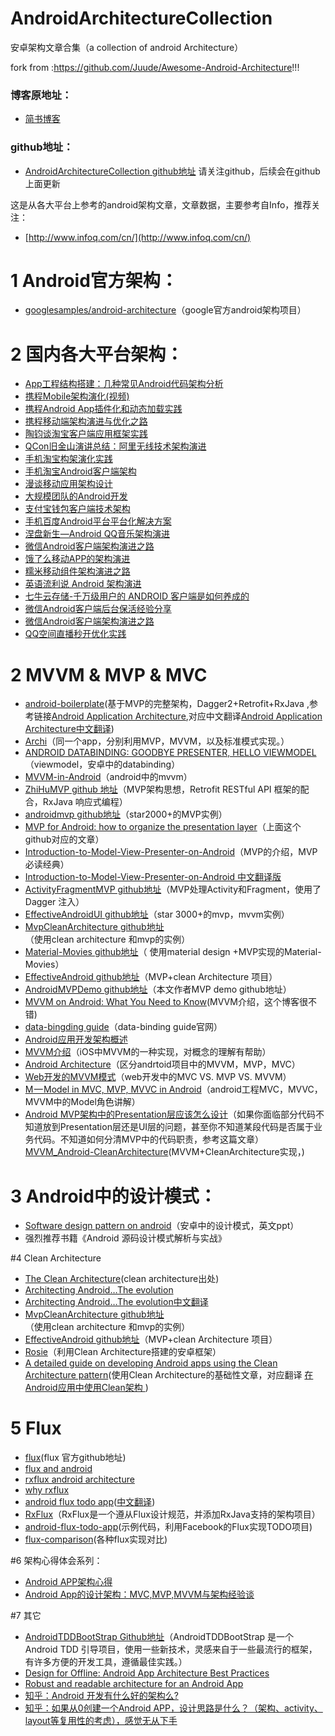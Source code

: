 # AndroidArchitectureCollection
安卓架构文章合集（a collection of android Architecture）

fork from  :https://github.com/Juude/Awesome-Android-Architecture!!!

### 博客原地址：
+ [简书博客](http://www.jianshu.com/p/1f21e1d375aa)

### github地址：
+ [AndroidArchitectureCollection github地址](https://github.com/CameloeAnthony/AndroidArchitectureCollection) 
请关注github，后续会在github上面更新

这是从各大平台上参考的android架构文章，文章数据，主要参考自Info，推荐关注：
+ [http://www.infoq.com/cn/](http://www.infoq.com/cn/)

# 1 Android官方架构：
+ [googlesamples/android-architecture](https://github.com/googlesamples/android-architecture)（google官方android架构项目）

# 2 国内各大平台架构：
+ [App工程结构搭建：几种常见Android代码架构分析](http://www.uml.org.cn/mobiledev/201310211.asp)
+ [携程Mobile架构演化(视频)](http://www.infoq.com/cn/presentations/ctrip-mobile-architecture-evolution)
+ [携程Android App插件化和动态加载实践](http://www.infoq.com/cn/articles/ctrip-android-dynamic-loading)
+ [携程移动端架构演进与优化之路](http://geek.csdn.net/news/detail/108167)
+ [陶钧谈淘宝客户端应用框架实践](http://www.infoq.com/cn/interviews/tj-taobao-client-arch)
+ [QCon旧金山演讲总结：阿里无线技术架构演进](http://www.infoq.com/cn/articles/alibaba-mobile-infrastructure)
+ [手机淘宝构架演化实践](http://www.infoq.com/cn/news/2014/12/taobao-app-evolution)
+ [手机淘宝Android客户端架构](http://www.open-open.com/lib/view/open1436316754208.html)
+ [漫谈移动应用架构设计](http://club.alibabatech.org/resource_detail.htm?topicId=124)
+ [大规模团队的Android开发](http://club.alibabatech.org/resource_detail.htm?topicId=130)
+ [支付宝钱包客户端技术架构](http://club.alibabatech.org/resource_detail.htm?topicId=155)
+ [手机百度Android平台平台化解决方案](http://www.infoq.com/cn/presentations/mobile-baidu-android-platform-solutions)
+ [涅盘新生—Android QQ音乐架构演进](http://www.infoq.com/cn/presentations/evolution-of-android-qq-music-architecture)
+ [微信Android客户端架构演进之路](http://www.infoq.com/cn/articles/wechat-android-app-architecture)
+ [饿了么移动APP的架构演进](https://mp.weixin.qq.com/s?__biz=MzAxNDUwMzU3Mw==&mid=401044540&idx=1&sn=24b7d8fb655ae6dd5d989d0cb3c08e90&scene=2&srcid=0106EtxRjD2jHxzomxVPTwY3&from=timeline&isappinstalled=0&uin=NzgwODIwNDgw&key=&devicetype=webwx&version=70000001&lang=zh_CN&pass_ticket=46hW44w3Hxd7VY9rutz7mgLu1JGe2T1AAKNQpxNoYOSGi8NpmNYr%2BAZj%2BiXtRX2F)
+ [糯米移动组件架构演进之路](https://mp.weixin.qq.com/s?__biz=MzA3ODg4MDk0Ng==&mid=2651112195&idx=1&sn=27fa638e90b09a107057e4a5e8d01ab1&scene=0&key=b28b03434249256bfa802f640871a1d36fcc58d62fbdae43d4cf0bb232988312ebd980373392cdb72dff355da09201bf&ascene=0&uin=Mjc3OTU3Nzk1&devicetype=iMac+MacBookPro10%2C1+OSX+OSX+10.10.5+build%2814F1713%29&version=11020201&pass_ticket=fVNELMIhboNqtKbXT0UAQtJy1MNge%2F0s6VqFTdnuSJvfHsNGCxh1X%2FVk7UdXna7W)
+ [英语流利说 Android 架构演进](http://mp.weixin.qq.com/s?__biz=MzI0NjIzNDkwOA==&mid=2247483673&idx=1&sn=ba9cf498ab78646f1a9c9e711f65c360&scene=2&srcid=0527JyTxU6ucKtlLVyl7REaB&from=timeline&isappinstalled=0#wechat_redirect)
+ [七牛云存储-千万级用户的 ANDROID 客户端是如何养成的](http://blog.qiniu.com/archives/6017) 
+ [微信Android客户端后台保活经验分享](http://mp.weixin.qq.com/s?__biz=MzA3ODg4MDk0Ng==&mid=403254393&idx=1&sn=8dc0e3a03031177777b5a5876cb210cc&scene=1&srcid=0402fANUWIotbVLECw4Ytz4K#wechat_redirect)
+ [微信Android客户端架构演进之路](http://mp.weixin.qq.com/s?__biz=MzA3ODg4MDk0Ng==&mid=401921778&idx=1&sn=f05433ff53199999f9dc2acb3b249ac3&scene=21#wechat_redirect) 
+ [QQ空间直播秒开优化实践](https://mp.weixin.qq.com/s?__biz=MzI1MTA1MzM2Nw==&mid=2649796799&idx=1&sn=42061b7d021b8d8fba00202286cd9372&scene=1&srcid=06229jXN0bm1drO2Eckf9iAG&key=77421cf58af4a653d7ef81b351f58a7ebbe2903e873c2c7904d6a74bac0fb11b65ef1dd3a278cc35a3563229c548766b&ascene=0&uin=MTYzMjY2MTE1&devicetype=iMac+MacBookPro10%2C1+OSX+OSX+10.11.5+build(15F34)&version=11020201&pass_ticket=3vGrz7MTtJUi6HBVB4E0etQLjdXe6h6iiZ0lDZpD27c%3D) 



# 2 MVVM & MVP & MVC

+ [android-boilerplate](https://github.com/ribot/android-boilerplate)(基于MVP的完整架构，Dagger2+Retrofit+RxJava ,参考链接[Android Application Architecture](https://medium.com/ribot-labs/android-application-architecture-8b6e34acda65),对应中文翻译[Android Application Architecture中文翻译](http://www.jianshu.com/p/8ca27934c6e6))
+ [Archi](https://github.com/ivacf/archi)（同一个app，分别利用MVP，MVVM，以及标准模式实现。）
+ [ANDROID DATABINDING: GOODBYE PRESENTER, HELLO VIEWMODEL](http://tech.vg.no/2015/07/17/android-databinding-goodbye-presenter-hello-viewmodel/)
（viewmodel，安卓中的databinding）
+ [MVVM-in-Android](http://www.codeproject.com/Articles/166952/MVVM-in-Android)（android中的mvvm）
+ [ ZhiHuMVP github 地址](https://github.com/CameloeAnthony/ZhiHuMVP)（MVP架构思想，Retrofit RESTful API 框架的配合，RxJava 响应式编程）
+ [ androidmvp github地址](https://github.com/antoniolg/androidmvp)（star2000+的MVP实例）
+ [MVP for Android: how to organize the presentation layer](http://antonioleiva.com/mvp-android/)（上面这个github对应的文章）
+ [ Introduction-to-Model-View-Presenter-on-Android](https://github.com/konmik/konmik.github.io/wiki/Introduction-to-Model-View-Presenter-on-Android)（MVP的介绍，MVP必读经典）
+ [Introduction-to-Model-View-Presenter-on-Android 中文翻译版](http://www.jcodecraeer.com/a/anzhuokaifa/androidkaifa/2015/0425/2782.html)
+ [ActivityFragmentMVP github地址](https://github.com/spengilley/ActivityFragmentMVP)（MVP处理Activity和Fragment，使用了Dagger 注入）
+ [ EffectiveAndroidUI github地址](https://github.com/pedrovgs/EffectiveAndroidUI)（star 3000+的mvp，mvvm实例）
+ [ MvpCleanArchitecture github地址](https://github.com/glomadrian/MvpCleanArchitecture)（使用clean architecture 和mvp的实例）
+ [ Material-Movies github地址](https://github.com/saulmm/Material-Movies)（ 使用material design +MVP实现的Material-Movies）
+ [EffectiveAndroid github地址](https://github.com/rallat/EffectiveAndroid)（MVP+clean Architecture 项目）
+ [AndroidMVPDemo github地址](https://github.com/CameloeAnthony/AndroidMVPDemo)（本文作者MVP demo github地址）
+ [MVVM on Android: What You Need to Know](http://willowtreeapps.com/blog/mvvm-on-android-what-you-need-to-know/)(MVVM介绍，这个博客很不错)
+ [data-bingding guide](https://developer.android.com/tools/data-binding/guide.html)（data-binding guide官网）
+ [Android应用开发架构概述](http://www.liuguangli.win/archives/299)
+ [MVVM介绍](http://objccn.io/issue-13-1/)（iOS中MVVM的一种实现，对概念的理解有帮助）
+ [Android Architecture](https://medium.com/android-news/android-architecture-2f12e1c7d4db#.ta695te6a)（区分andrtoid项目中的MVVM，MVP，MVC）
+ [Web开发的MVVM模式](http://www.cnblogs.com/dxy1982/p/3793895.html)（web开发中的MVC VS. MVP VS. MVVM）
+ [M — Model in MVC, MVP, MVVC in Android](https://medium.com/@artem_zin/m-model-from-mvc-mvp-in-android-flow-and-mortar-bd1e50c45395#.5kbw4q5psd)（android工程MVC，MVVC，MVVM中的Model角色讲解）
+ [Android MVP架构中的Presentation层应该怎么设计](http://mp.weixin.qq.com/s?__biz=MzA3ODg4MDk0Ng==&mid=402868193&idx=1&sn=790e12f84dfcea171528e6d3789c69ed#rd)（如果你面临部分代码不知道放到Presentation层还是UI层的问题，甚至你不知道某段代码是否属于业务代码。不知道如何分清MVP中的代码职责，参考这篇文章）
[MVVM_Android-CleanArchitecture](http://rocko.xyz/2015/11/07/MVVM_Android-CleanArchitecture/)(MVVM+CleanArchitecture实现，)

# 3 Android中的设计模式：
+ [Software design pattern on android](http://www.slideshare.net/PedroVicenteGmezSnch/software-design-patterns-on-android)（安卓中的设计模式，英文ppt）
+ 强烈推荐书籍《Android 源码设计模式解析与实战》

#4 Clean Architecture
+ [The Clean Architecture](https://blog.8thlight.com/uncle-bob/2012/08/13/the-clean-architecture.html)(clean architecture出处)
+ [Architecting Android…The evolution](http://fernandocejas.com/2015/07/18/architecting-android-the-evolution/)
+ [Architecting Android…The evolution中文翻译](http://www.devtf.cn/?p=1083)
+ [MvpCleanArchitecture github地址](https://github.com/glomadrian/MvpCleanArchitecture)（使用clean architecture 和mvp的实例）
+ [EffectiveAndroid github地址](https://github.com/rallat/EffectiveAndroid)（MVP+clean Architecture 项目）
+ [Rosie](https://github.com/Karumi/Rosie)（利用Clean Architecture搭建的安卓框架）
+ [A detailed guide on developing Android apps using the Clean Architecture pattern](https://medium.com/@dmilicic/a-detailed-guide-on-developing-android-apps-using-the-clean-architecture-pattern-d38d71e94029)(使用Clean Architecture的基础性文章，对应翻译 [在Android应用中使用Clean架构 ](http://blog.chengdazhi.com/index.php/101))

# 5 Flux
* [flux](https://github.com/facebook/flux)(flux 官方github地址)
* [flux and android](https://armueller.github.io/android/2015/03/29/flux-and-android.html)
* [rxflux android architecture](https://medium.com/swlh/rxflux-android-architecture-94f77c857aa2#.sfjwchwok)
* [why rxflux](https://medium.com/swlh/why-rxflux-5b687f062709#.ltlnlr4cl)
* [android flux todo app](https://github.com/lgvalle/android-flux-todo-app)([中文翻译](http://www.devtf.cn/?p=1028))
* [RxFlux](https://github.com/skimarxall/RxFlux)（RxFlux是一个遵从Flux设计规范，并添加RxJava支持的架构项目）
* [android-flux-todo-app](https://github.com/lgvalle/android-flux-todo-app)(示例代码，利用Facebook的Flux实现TODO项目)
* [flux-comparison](https://github.com/voronianski/flux-comparison)(各种flux实现对比)

#6 架构心得体会系列：
* [Android APP架构心得](http://www.jianshu.com/p/2d5c1d855c31)
* [Android App的设计架构：MVC,MVP,MVVM与架构经验谈](http://android.jobbole.com/82578/)

#7 其它
+ [AndroidTDDBootStrap Github地址](https://github.com/Piasy/AndroidTDDBootStrap)（AndroidTDDBootStrap 是一个Android TDD 引导项目，使用一些新技术，灵感来自于一些最流行的框架，有许多方便的开发工具，遵循最佳实践。）
+ [Design for Offline: Android App Architecture Best Practices](https://plus.google.com/+AndroidDevelopers/posts/3C4GPowmWLb)
+ [Robust and readable architecture for an Android App](http://blog.joanzapata.com/robust-architecture-for-an-android-app/)
+ [知乎：Android 开发有什么好的架构么?](https://www.zhihu.com/question/21406685)
+ [知乎：如果从0创建一个Android APP，设计思路是什么？（架构、activity、layout等复用性的考虑），感觉无从下手](https://www.zhihu.com/question/28564947)

